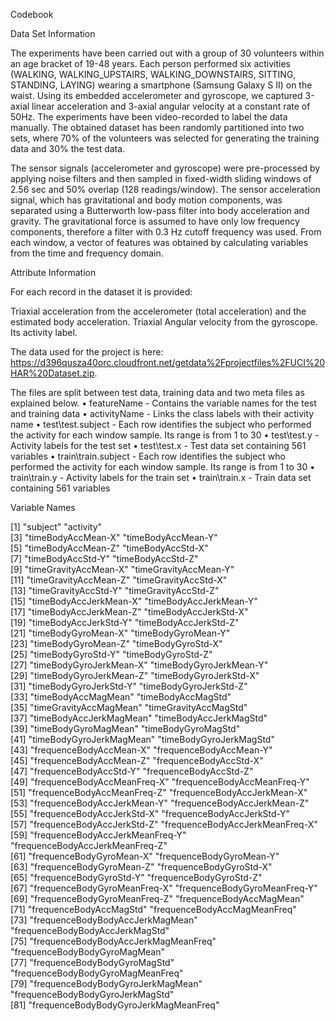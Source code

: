Codebook

Data Set Information

The experiments have been carried out with a group of 30 volunteers within an age bracket of 19-48 years. Each person performed six activities (WALKING, WALKING_UPSTAIRS, WALKING_DOWNSTAIRS, SITTING, STANDING, LAYING) wearing a smartphone (Samsung Galaxy S II) on the waist. Using its embedded accelerometer and gyroscope, we captured 3-axial linear acceleration and 3-axial angular velocity at a constant rate of 50Hz. The experiments have been video-recorded to label the data manually. The obtained dataset has been randomly partitioned into two sets, where 70% of the volunteers was selected for generating the training data and 30% the test data.

The sensor signals (accelerometer and gyroscope) were pre-processed by applying noise filters and then sampled in fixed-width sliding windows of 2.56 sec and 50% overlap (128 readings/window). The sensor acceleration signal, which has gravitational and body motion components, was separated using a Butterworth low-pass filter into body acceleration and gravity. The gravitational force is assumed to have only low frequency components, therefore a filter with 0.3 Hz cutoff frequency was used. From each window, a vector of features was obtained by calculating variables from the time and frequency domain.

Attribute Information

For each record in the dataset it is provided:

Triaxial acceleration from the accelerometer (total acceleration) and the estimated body acceleration.
Triaxial Angular velocity from the gyroscope.
Its activity label.

The data used for the project is here:
https://d396qusza40orc.cloudfront.net/getdata%2Fprojectfiles%2FUCI%20HAR%20Dataset.zip.

The files are split between test data, training data and two meta files as explained below.
•	featureName - Contains the variable names for the test and training data
•	activityName - Links the class labels with their activity name
•	test\test.subject - Each row identifies the subject who performed the activity for each window sample. Its range is from 1 to 30
•	test\test.y - Activity labels for the test set
•	test\test.x - Test data set containing 561 variables
•	train\train.subject - Each row identifies the subject who performed the activity for each window sample. Its range is from 1 to 30
•	train\train.y - Activity labels for the train set
•	train\train.x - Train data set containing 561 variables

Variable Names

 [1] "subject"                              "activity"                            
 [3] "timeBodyAccMean-X"                    "timeBodyAccMean-Y"                   
 [5] "timeBodyAccMean-Z"                    "timeBodyAccStd-X"                    
 [7] "timeBodyAccStd-Y"                     "timeBodyAccStd-Z"                    
 [9] "timeGravityAccMean-X"                 "timeGravityAccMean-Y"                
[11] "timeGravityAccMean-Z"                 "timeGravityAccStd-X"                 
[13] "timeGravityAccStd-Y"                  "timeGravityAccStd-Z"                 
[15] "timeBodyAccJerkMean-X"                "timeBodyAccJerkMean-Y"               
[17] "timeBodyAccJerkMean-Z"                "timeBodyAccJerkStd-X"                
[19] "timeBodyAccJerkStd-Y"                 "timeBodyAccJerkStd-Z"                
[21] "timeBodyGyroMean-X"                   "timeBodyGyroMean-Y"                  
[23] "timeBodyGyroMean-Z"                   "timeBodyGyroStd-X"                   
[25] "timeBodyGyroStd-Y"                    "timeBodyGyroStd-Z"                   
[27] "timeBodyGyroJerkMean-X"               "timeBodyGyroJerkMean-Y"              
[29] "timeBodyGyroJerkMean-Z"               "timeBodyGyroJerkStd-X"               
[31] "timeBodyGyroJerkStd-Y"                "timeBodyGyroJerkStd-Z"               
[33] "timeBodyAccMagMean"                   "timeBodyAccMagStd"                   
[35] "timeGravityAccMagMean"                "timeGravityAccMagStd"                
[37] "timeBodyAccJerkMagMean"               "timeBodyAccJerkMagStd"               
[39] "timeBodyGyroMagMean"                  "timeBodyGyroMagStd"                  
[41] "timeBodyGyroJerkMagMean"              "timeBodyGyroJerkMagStd"              
[43] "frequenceBodyAccMean-X"               "frequenceBodyAccMean-Y"              
[45] "frequenceBodyAccMean-Z"               "frequenceBodyAccStd-X"               
[47] "frequenceBodyAccStd-Y"                "frequenceBodyAccStd-Z"               
[49] "frequenceBodyAccMeanFreq-X"           "frequenceBodyAccMeanFreq-Y"          
[51] "frequenceBodyAccMeanFreq-Z"           "frequenceBodyAccJerkMean-X"          
[53] "frequenceBodyAccJerkMean-Y"           "frequenceBodyAccJerkMean-Z"          
[55] "frequenceBodyAccJerkStd-X"            "frequenceBodyAccJerkStd-Y"           
[57] "frequenceBodyAccJerkStd-Z"            "frequenceBodyAccJerkMeanFreq-X"      
[59] "frequenceBodyAccJerkMeanFreq-Y"       "frequenceBodyAccJerkMeanFreq-Z"      
[61] "frequenceBodyGyroMean-X"              "frequenceBodyGyroMean-Y"             
[63] "frequenceBodyGyroMean-Z"              "frequenceBodyGyroStd-X"              
[65] "frequenceBodyGyroStd-Y"               "frequenceBodyGyroStd-Z"              
[67] "frequenceBodyGyroMeanFreq-X"          "frequenceBodyGyroMeanFreq-Y"         
[69] "frequenceBodyGyroMeanFreq-Z"          "frequenceBodyAccMagMean"             
[71] "frequenceBodyAccMagStd"               "frequenceBodyAccMagMeanFreq"         
[73] "frequenceBodyBodyAccJerkMagMean"      "frequenceBodyBodyAccJerkMagStd"      
[75] "frequenceBodyBodyAccJerkMagMeanFreq"  "frequenceBodyBodyGyroMagMean"        
[77] "frequenceBodyBodyGyroMagStd"          "frequenceBodyBodyGyroMagMeanFreq"    
[79] "frequenceBodyBodyGyroJerkMagMean"     "frequenceBodyBodyGyroJerkMagStd"     
[81] "frequenceBodyBodyGyroJerkMagMeanFreq"
